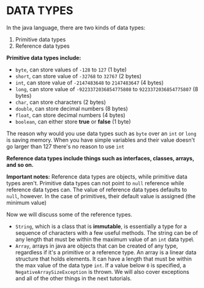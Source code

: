 # DATA TYPES
In the java language, there are two kinds of data types:

1) Primitive data types
2) Reference data types

**Primitive data types include:**
- `byte`, can store values of `-128` to `127`  (1 byte)
- `short`, can store value of `-32768` to `32767` (2 bytes)
- `int`, can store value of `-2147483648` to `2147483647` (4 bytes)
- `long`, can store value of `-9223372036854775808` to `9223372036854775807` (8 bytes)
- `char`, can store characters (2 bytes)
- `double`, can store decimal numbers (8 bytes)
- `float`, can store decimal numbers (4 bytes)
- `boolean`, can either store **true** or **false** (1 byte)

The reason why would you use data types such as `byte` over an `int` or `long` is saving memory. When you have simple variables and their value doesn't go larger than 127 there's no reason to use `int`

**Reference data types include things such as interfaces, classes, arrays, and so on.**

**Important notes:** Reference data types are objects, while primitive data types aren't.
Primitive data types can not point to `null` reference while reference data types can.
The value of reference data types defaults to `null`, however. In the case of primitives, their default value is assigned (the minimum value)

Now we will discuss some of the reference types.

- `String`, which is a class that is **immutable**, is essentially a type for a sequence of characters with a few useful methods. The string can be of any length that must be within the maximum value of an `int` data type\
- `Array`, arrays in java are objects that can be created of any type, regardless if it's a primitive or a reference type. An array is a linear data structure that holds elements. It can have a length that must be within the max value of the data type `int`. If a value below `0` is specified, a `NegativeArraySizeException` is thrown. We will also cover exceptions and all of the other things in the next tutorials. 
